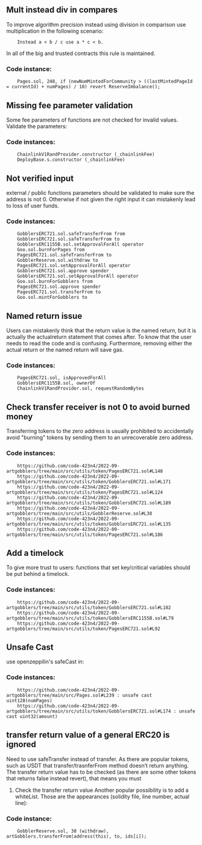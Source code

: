 ## Mult instead div in compares


To improve algorithm precision instead using division in comparison use multiplication in the following scenario:
        
        Instead a < b / c use a * c < b. 
    
In all of the big and trusted contracts this rule is maintained.
    
### Code instance:

        Pages.sol, 248, if (newNumMintedForCommunity > ((lastMintedPageId = currentId) + numPages) / 10) revert ReserveImbalance(); 



## Missing fee parameter validation


Some fee parameters of functions are not checked for invalid values. Validate the parameters:
        
        
### Code instances:

        ChainlinkV1RandProvider.constructor (_chainlinkFee)
        DeployBase.s.constructor (_chainlinkFee)



## Not verified input


external / public functions parameters should be validated to make sure the address is not 0.
Otherwise if not given the right input it can mistakenly lead to loss of user funds.    

### Code instances:

        GobblersERC721.sol.safeTransferFrom from
        GobblersERC721.sol.safeTransferFrom to
        GobblersERC1155B.sol.setApprovalForAll operator
        Goo.sol.burnForPages from
        PagesERC721.sol.safeTransferFrom to
        GobblerReserve.sol.withdraw to
        PagesERC721.sol.setApprovalForAll operator
        GobblersERC721.sol.approve spender
        GobblersERC721.sol.setApprovalForAll operator
        Goo.sol.burnForGobblers from
        PagesERC721.sol.approve spender
        PagesERC721.sol.transferFrom to
        Goo.sol.mintForGobblers to



## Named return issue

Users can mistakenly think that the return value is the named return, but it is actually the actualreturn statement that comes after. To know that the user needs to read the code and is confusing.
Furthermore, removing either the actual return or the named return will save gas. 

### Code instances:

        PagesERC721.sol, isApprovedForAll
        GobblersERC1155B.sol, ownerOf
        ChainlinkV1RandProvider.sol, requestRandomBytes



## Check transfer receiver is not 0 to avoid burned money


Transferring tokens to the zero address is usually prohibited to accidentally avoid "burning" tokens by sending them to an unrecoverable zero address.


### Code instances:

        https://github.com/code-423n4/2022-09-artgobblers/tree/main/src/utils/token/PagesERC721.sol#L148
        https://github.com/code-423n4/2022-09-artgobblers/tree/main/src/utils/token/GobblersERC721.sol#L171
        https://github.com/code-423n4/2022-09-artgobblers/tree/main/src/utils/token/PagesERC721.sol#L124
        https://github.com/code-423n4/2022-09-artgobblers/tree/main/src/utils/token/GobblersERC721.sol#L189
        https://github.com/code-423n4/2022-09-artgobblers/tree/main/src/utils/GobblerReserve.sol#L38
        https://github.com/code-423n4/2022-09-artgobblers/tree/main/src/utils/token/GobblersERC721.sol#L135
        https://github.com/code-423n4/2022-09-artgobblers/tree/main/src/utils/token/PagesERC721.sol#L186



## Add a timelock

To give more trust to users: functions that set key/critical variables should be put behind a timelock.

### Code instances:

        https://github.com/code-423n4/2022-09-artgobblers/tree/main/src/utils/token/GobblersERC721.sol#L102
        https://github.com/code-423n4/2022-09-artgobblers/tree/main/src/utils/token/GobblersERC1155B.sol#L79
        https://github.com/code-423n4/2022-09-artgobblers/tree/main/src/utils/token/PagesERC721.sol#L92



## Unsafe Cast

use openzeppilin's safeCast in:
 
### Code instances:

        https://github.com/code-423n4/2022-09-artgobblers/tree/main/src/Pages.sol#L239 : unsafe cast uint128(numPages)
        https://github.com/code-423n4/2022-09-artgobblers/tree/main/src/utils/token/GobblersERC721.sol#L174 : unsafe cast uint32(amount)



## transfer return value of a general ERC20 is ignored

Need to use safeTransfer instead of transfer. As there are popular tokens, such as USDT that transfer/trasnferFrom method doesn’t return anything. The transfer return value has to be checked (as there are some other tokens that returns false instead revert), that means you must 
 1. Check the transfer return value
Another popular possibility is to add a whiteList.
Those are the appearances (solidity file, line number, actual line):

### Code instance:

        GobblerReserve.sol, 38 (withdraw), artGobblers.transferFrom(address(this), to, ids[i]);


